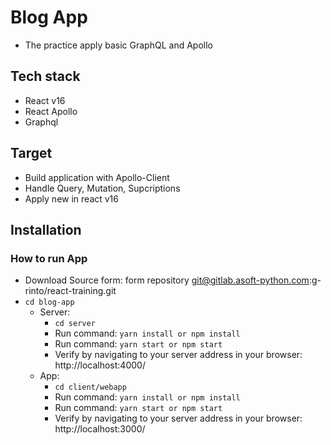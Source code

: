 # Blog App
 - The practice apply basic GraphQL and Apollo
## Tech stack
 - React v16
 - React Apollo
 - Graphql
## Target
  - Build application with Apollo-Client
  - Handle Query, Mutation, Supcriptions
  - Apply new in react v16
## Installation

### How to run App
  - Download Source form: form repository git@gitlab.asoft-python.com:g-rinto/react-training.git
  - `cd blog-app`
    - Server: 
      - `cd server` 
      - Run command: `yarn install or npm install`
      - Run command: `yarn start or npm start`
      - Verify by navigating to your server address in your browser: http://localhost:4000/  
    - App: 
      - `cd client/webapp`
      - Run command: `yarn install or npm install`
      - Run command: `yarn start or npm start`
      - Verify by navigating to your server address in your browser: http://localhost:3000/  